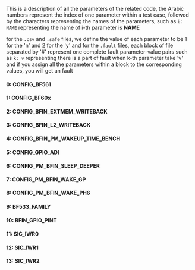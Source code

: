 This is a description of all the parameters of the related code,
the Arabic numbers represent the index of one parameter within a test case,
followed by the characters representing the names of the parameters,
such as `i: NAME` representing the name of i-th parameter is **NAME** 


for the `.csv` and `.safe` files, we define the value of each parameter to be 1 for the 'n' and 2 for the 'y'
and for the `.fault` files, each block of file separated by '#' represent one complete fault parameter-value pairs
such as `k: v` representing there is a part of fault when k-th parameter take 'v'
and if you assign all the parameters within a block to the corresponding values, you will get an fault


#### 0: CONFIG_BF561 
#### 1: CONFIG_BF60x 
#### 2: CONFIG_BFIN_EXTMEM_WRITEBACK 
#### 3: CONFIG_BFIN_L2_WRITEBACK 
#### 4: CONFIG_BFIN_PM_WAKEUP_TIME_BENCH 
#### 5: CONFIG_GPIO_ADI 
#### 6: CONFIG_PM_BFIN_SLEEP_DEEPER 
#### 7: CONFIG_PM_BFIN_WAKE_GP 
#### 8: CONFIG_PM_BFIN_WAKE_PH6 
#### 9: BF533_FAMILY 
#### 10: BFIN_GPIO_PINT 
#### 11: SIC_IWR0 
#### 12: SIC_IWR1 
#### 13: SIC_IWR2 
